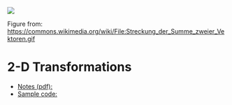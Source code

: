 
![](https://upload.wikimedia.org/wikipedia/commons/2/25/Streckung_der_Summe_zweier_Vektoren.gif)

Figure from: https://commons.wikimedia.org/wiki/File:Streckung_der_Summe_zweier_Vektoren.gif

# 2-D Transformations

- [Notes (pdf): ](https://github.com/eraldoribeiro/2d_transformations/blob/main/transformations2d.pdf)
- [Sample code: ](https://github.com/eraldoribeiro/2d_transformations/tree/main/code)
